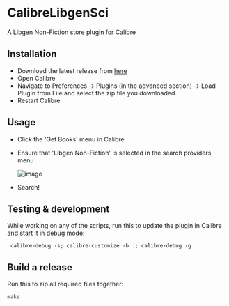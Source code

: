 # CalibreLibgenSci
A Libgen Non-Fiction store plugin for Calibre

## Installation
- Download the latest release from [here](https://github.com/notlibrary/CalibreLibgenSci)
- Open Calibre
- Navigate to Preferences -> Plugins (in the advanced section) -> Load Plugin from File and select the zip file you downloaded.
- Restart Calibre

## Usage
- Click the 'Get Books' menu in Calibre
- Ensure that 'Libgen Non-Fiction' is selected in the search providers menu

    ![image](https://user-images.githubusercontent.com/40695473/149553512-ce27e902-96bc-48d2-a0db-1564aa87e44c.png)
- Search!

## Testing & development

While working on any of the scripts, run this to update the plugin in Calibre and start it in debug mode:

```shell
 calibre-debug -s; calibre-customize -b .; calibre-debug -g
```

## Build a release

Run this to zip all required files together:

```shell
make
```

